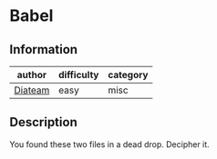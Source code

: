 # Babel

## Information
| author                              | difficulty | category |
|-------------------------------------|------------|----------|
| [Diateam](https://www.diateam.net/) | easy       | misc     |

## Description
You found these two files in a dead drop. Decipher it.
